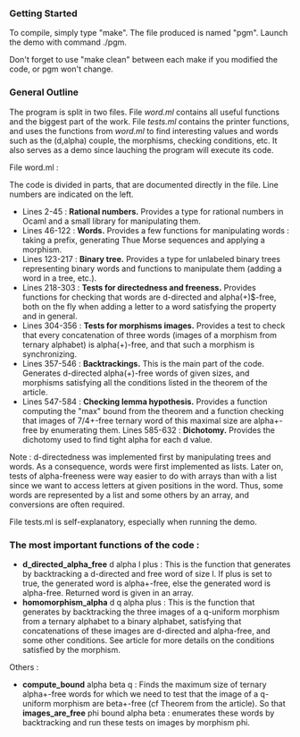 ### Getting Started #

To compile, simply type "make". The file produced is named "pgm".
Launch the demo with command ./pgm.

Don't forget to use "make clean" between each make if you modified the code,
or pgm won't change.



### General Outline #

The program is split in two files. File *word.ml* contains all useful functions and the biggest part of the work. File *tests.ml* contains the printer functions, and uses the functions from *word.ml* to find interesting values and words such as the (d,alpha) couple, the morphisms, checking conditions, etc. It also serves as a demo since lauching the program will execute its code.

File word.ml :

The code is divided in parts, that are documented directly in the file. Line numbers are indicated on the left.
* Lines 2-45 : **Rational numbers.**  Provides a type for rational numbers in Ocaml and a small library for manipulating them.
* Lines 46-122 : **Words.** Provides a few functions for manipulating words : taking a prefix, generating Thue Morse sequences and applying a morphism.
* Lines 123-217 : **Binary tree.**  Provides a type for unlabeled binary trees representing binary words and functions to manipulate them (adding a word in a tree, etc.).
* Lines 218-303 : **Tests for directedness and freeness.**  Provides functions for checking that words are d-directed and alpha(+)$-free, both on the fly when adding a letter to a word satisfying the property and in general.
* Lines 304-356 : **Tests for morphisms images.** Provides a test to check that every concatenation of three words (images of a morphism from ternary alphabet) is alpha(+)-free, and that such a morphism is synchronizing.
* Lines 357-546 : **Backtrackings.** This is the main part of the code. Generates d-directed alpha(+)-free words of given sizes, and morphisms satisfying all the conditions listed in the theorem of the article.
* Lines 547-584 : **Checking lemma hypothesis.** Provides a function computing the "max" bound from the theorem and a function checking that images of 7/4+-free ternary word of this maximal size are alpha+-free by enumerating them.
Lines 585-632 : **Dichotomy.** Provides the dichotomy used to find tight alpha for each d value.

Note : d-directedness was implemented first by manipulating trees and words. As a consequence, words were first implemented as lists. Later on, tests of alpha-freeness were way easier to do with arrays than with a list since we want to access letters at given positions in the word. Thus, some words are represented by a list and some others by an array, and conversions are often required.

File tests.ml is self-explanatory, especially when running the demo.

### The most important functions of the code : #

* **d\_directed\_alpha\_free** d alpha l plus : This is the function that generates by backtracking a d-directed and free word of size l. If plus is set to true, the generated word is alpha+-free, else the generated word is alpha-free. Returned word is given in an array.
* **homomorphism\_alpha** d q alpha plus : This is the function that generates by backtracking the three images of a q-uniform morphism from a ternary alphabet to a binary alphabet, satisfying that concatenations of these images are d-directed and alpha-free, and some other conditions. See article for more details on the conditions satisfied by the morphism.

Others :
* **compute\_bound** alpha beta q : Finds the maximum size of ternary alpha+-free words for which we need to test that the image of a q-uniform morphism are beta+-free (cf Theorem from the article). So that **images\_are\_free** phi bound alpha beta : enumerates these words by backtracking and run these tests on images by morphism phi.
